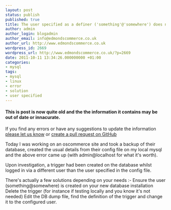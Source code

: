 ```yaml
---
layout: post
status: publish
published: true
title: The user specified as a definer ('something'@'somewhere') does not exist +SOLVED
author: admin
author_login: blogadmin
author_email: info@edmondscommerce.co.uk
author_url: http://www.edmondscommerce.co.uk
wordpress_id: 2669
wordpress_url: http://www.edmondscommerce.co.uk/?p=2669
date: 2011-10-11 13:34:26.000000000 +01:00
categories:
- mysql
tags:
- mysql
- linux
- error
- solution
- user specified
---
```

<div class="oldpost"><h4>This is post is now quite old and the the information it contains may be out of date or innacurate.</h4>
<p>
If you find any errors or have any suggestions to update the information <a href="http://edmondscommerce.github.io/contact-us/index.html">please let us know</a>
or <a href="https://github.com/edmondscommerce/edmondscommerce.github.io">create a pull request on GitHub</a>
</p>
</div>
Today I was working on an oscommerce site and took a backup of their database, created the usual details from their config file on my local mysql and the above error came up (with admin@localhost for what it's worth).

Upon investigation, a trigger had been created on the database whilst logged in via a different user than the user specified in the config file.

There's actually a few solutions depending on your needs :-
Ensure the user (something@somewhere) is created on your new database installation
Delete the trigger (for instance if testing locally and you know it's not needed)
Edit the DB dump file, find the definition of the trigger and change it to the configured user.
